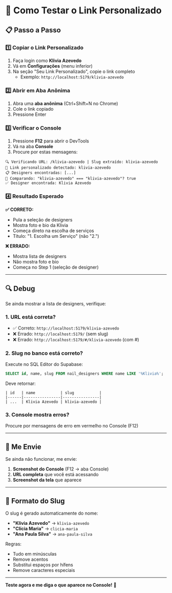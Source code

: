 # 🧪 Como Testar o Link Personalizado

## 📋 Passo a Passo

### 1️⃣ Copiar o Link Personalizado

1. Faça login como **Klivia Azevedo**
2. Vá em **Configurações** (menu inferior)
3. Na seção "Seu Link Personalizado", copie o link completo
   - Exemplo: `http://localhost:5179/klivia-azevedo`

### 2️⃣ Abrir em Aba Anônima

1. Abra uma **aba anônima** (Ctrl+Shift+N no Chrome)
2. Cole o link copiado
3. Pressione Enter

### 3️⃣ Verificar o Console

1. Pressione **F12** para abrir o DevTools
2. Vá na aba **Console**
3. Procure por estas mensagens:

```
🔍 Verificando URL: /klivia-azevedo | Slug extraído: klivia-azevedo
🔗 Link personalizado detectado: klivia-azevedo
📋 Designers encontradas: [...]
🔎 Comparando: "klivia-azevedo" === "klivia-azevedo"? true
✅ Designer encontrada: Klivia Azevedo
```

### 4️⃣ Resultado Esperado

**✅ CORRETO:**
- Pula a seleção de designers
- Mostra foto e bio da Klivia
- Começa direto na escolha de serviços
- Título: "1. Escolha um Serviço" (não "2.")

**❌ ERRADO:**
- Mostra lista de designers
- Não mostra foto e bio
- Começa no Step 1 (seleção de designer)

---

## 🔍 Debug

Se ainda mostrar a lista de designers, verifique:

### 1. URL está correta?
- ✅ Correto: `http://localhost:5179/klivia-azevedo`
- ❌ Errado: `http://localhost:5179/` (sem slug)
- ❌ Errado: `http://localhost:5179/#/klivia-azevedo` (com #)

### 2. Slug no banco está correto?
Execute no SQL Editor do Supabase:
```sql
SELECT id, name, slug FROM nail_designers WHERE name LIKE '%Klivia%';
```

Deve retornar:
```
| id   | name           | slug           |
|------|----------------|----------------|
| ...  | Klivia Azevedo | klivia-azevedo |
```

### 3. Console mostra erros?
Procure por mensagens de erro em vermelho no Console (F12)

---

## 📸 Me Envie

Se ainda não funcionar, me envie:

1. **Screenshot do Console** (F12 → aba Console)
2. **URL completa** que você está acessando
3. **Screenshot da tela** que aparece

---

## 🎯 Formato do Slug

O slug é gerado automaticamente do nome:

- **"Klivia Azevedo"** → `klivia-azevedo`
- **"Clícia Maria"** → `clicia-maria`
- **"Ana Paula Silva"** → `ana-paula-silva`

Regras:
- Tudo em minúsculas
- Remove acentos
- Substitui espaços por hífens
- Remove caracteres especiais

---

**Teste agora e me diga o que aparece no Console!** 🚀
